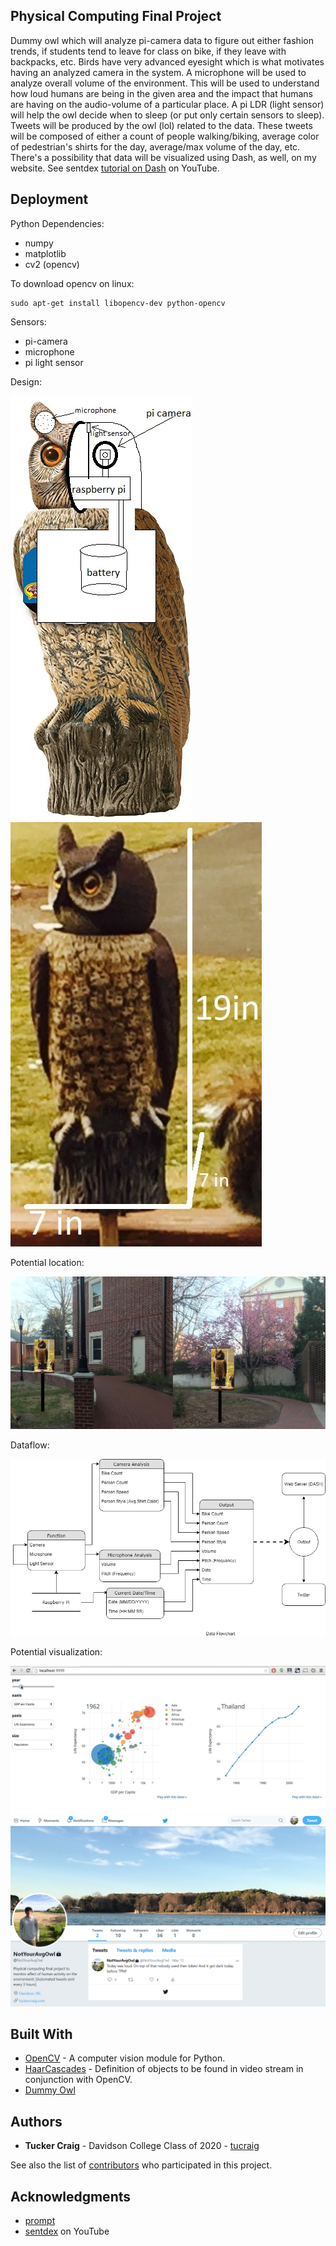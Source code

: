 ## Physical Computing Final Project
Dummy owl which will analyze pi-camera data to figure out either fashion trends, if students tend to leave for class on bike, if they leave with backpacks, etc. Birds have very advanced eyesight which is what motivates having an analyzed camera in the system. A microphone will be used to analyze overall volume of the environment. This will be used to understand how loud humans are being in the given area and the impact that humans are having on the audio-volume of a particular place. A pi LDR (light sensor) will help the owl decide when to sleep (or put only certain sensors to sleep). Tweets will be produced by the owl (lol) related to the data. These tweets will be composed of either a count of people walking/biking, average color of pedestrian's shirts for the day, average/max volume of the day, etc. There's a possibility that data will be visualized using Dash, as well, on my website. See sentdex [tutorial on Dash](https://www.youtube.com/watch?v=J_Cy_QjG6NE&list=PLQVvvaa0QuDfsGImWNt1eUEveHOepkjqt) on YouTube.

## Deployment

Python Dependencies:

- numpy
- matplotlib
- cv2 (opencv)

To download opencv on linux:

```
sudo apt-get install libopencv-dev python-opencv
```

Sensors:

- pi-camera
- microphone
- pi light sensor

Design:

![alt text](design-1.jpg "design-1") ![alt text](design-2.jpg "design-2")

Potential location:

![alt text](location.jpg "potential location")

Dataflow:

![alt text](dataflow.png "dataflow")

Potential visualization:

![alt text](potential-viz.gif "potential viz")
![alt text](twitter.png "potential twitter")

## Built With

* [OpenCV](https://opencv.org/) - A computer vision module for Python.
* [HaarCascades](https://github.com/opencv/opencv/tree/master/data/haarcascades) - Definition of objects to be found in video stream in conjunction with OpenCV.
* [Dummy Owl](https://www.amazon.com/gp/product/B0000AX52C/ref=s9u_wsim_gw_i1?ie=UTF8&fpl=fresh&pd_rd_i=B0000AX52C&pd_rd_r=f4a53eb7-3143-11e8-bb6d-df8617f41b33&pd_rd_w=8C0wE&pd_rd_wg=RXqoN&pf_rd_m=ATVPDKIKX0DER&pf_rd_s=&pf_rd_r=R3BY51ZJHCSKEH12TM6T&pf_rd_t=36701&pf_rd_p=e6624b56-7cc1-411f-9d12-9cc8feb6c214&pf_rd_i=desktop)

## Authors

* **Tucker Craig** - Davidson College Class of 2020 - [tucraig](https://github.com/tucraig)

See also the list of [contributors](https://github.com/tucraig/phys-comp-final/contributors) who participated in this project.

## Acknowledgments

* [prompt](https://docs.google.com/document/d/e/2PACX-1vQklaunRcSSlpSk-DiuoAwtUCr8A_91_vcj5n6xWuxzLRZ0zWeHhpuZyv9fxnLSLjG3j-L8xEPxtKOM/pub)
* [sentdex](https://www.youtube.com/channel/UCfzlCWGWYyIQ0aLC5w48gBQ) on YouTube

